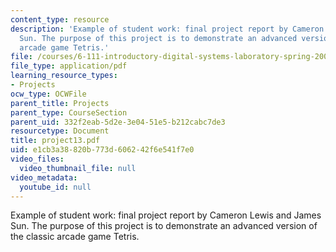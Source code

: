 ```yaml
---
content_type: resource
description: 'Example of student work: final project report by Cameron Lewis and James
  Sun. The purpose of this project is to demonstrate an advanced version of the classic
  arcade game Tetris.'
file: /courses/6-111-introductory-digital-systems-laboratory-spring-2006/e1cb3a38820b773d606242f6e541f7e0_project13.pdf
file_type: application/pdf
learning_resource_types:
- Projects
ocw_type: OCWFile
parent_title: Projects
parent_type: CourseSection
parent_uid: 332f2eab-5d2e-3e04-51e5-b212cabc7de3
resourcetype: Document
title: project13.pdf
uid: e1cb3a38-820b-773d-6062-42f6e541f7e0
video_files:
  video_thumbnail_file: null
video_metadata:
  youtube_id: null
---
```

Example of student work: final project report by Cameron Lewis and James Sun. The purpose of this project is to demonstrate an advanced version of the classic arcade game Tetris.